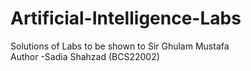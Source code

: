# Artificial-Intelligence-Labs
Solutions of Labs to be shown to Sir Ghulam Mustafa
<br>
Author -Sadia Shahzad (BCS22002)
